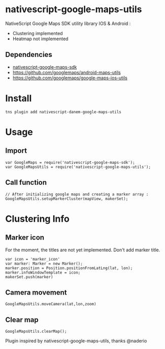 nativescript-google-maps-utils
==================================

NativeScript Google Maps SDK utility library IOS & Android :

* Clustering implemented
* Heatmap not implemented


## Dependencies

* [nativescript-google-maps-sdk](https://github.com/dapriett/nativescript-google-maps-sdk)
* https://github.com/googlemaps/android-maps-utils
* https://github.com/googlemaps/google-maps-ios-utils

# Install

```
tns plugin add nativescript-danem-google-maps-utils
```



# Usage

## Import

```
var GoogleMaps = require('nativescript-google-maps-sdk');
var GoogleMapsUtils = require('nativescript-google-maps-utils');
```

## Call function

```
// After initializing google maps and creating a marker array :
GoogleMapsUtils.setupMarkerCluster(mapView, makerSet);
```

# Clustering Info

## Marker icon

For the moment, the titles are not yet implemented. Don't add marker title.

```
var icon = 'marker_icon'
var marker: Marker = new Marker();
marker.position = Position.positionFromLatLng(lat, lon);
marker.infoWindowTemplate = icon;
makerSet.push(marker)
```

## Camera movement

```
GoogleMapsUtils.moveCamera(lat,lon,zoom)
```

## Clear map

```
GoogleMapsUtils.clearMap();
```



Plugin inspired by nativescript-google-maps-utils, thanks @naderio
